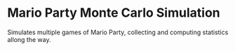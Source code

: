 # Mario Party Monte Carlo Simulation
Simulates multiple games of Mario Party, collecting and computing statistics allong the way. 
